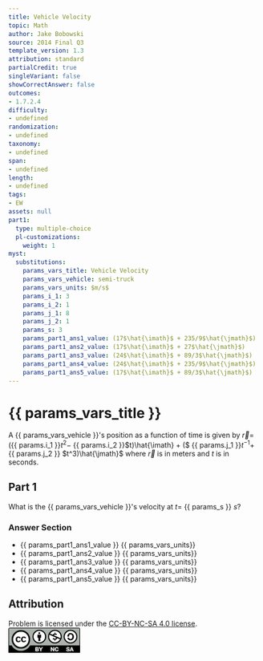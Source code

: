 ```yaml
---
title: Vehicle Velocity
topic: Math
author: Jake Bobowski
source: 2014 Final Q3
template_version: 1.3
attribution: standard
partialCredit: true
singleVariant: false
showCorrectAnswer: false
outcomes:
- 1.7.2.4
difficulty:
- undefined
randomization:
- undefined
taxonomy:
- undefined
span:
- undefined
length:
- undefined
tags:
- EW
assets: null
part1:
  type: multiple-choice
  pl-customizations:
    weight: 1
myst:
  substitutions:
    params_vars_title: Vehicle Velocity
    params_vars_vehicle: semi-truck
    params_vars_units: $m/s$
    params_i_1: 3
    params_i_2: 1
    params_j_1: 8
    params_j_2: 1
    params_s: 3
    params_part1_ans1_value: (17$\hat{\imath}$ + 235/9$\hat{\jmath}$)
    params_part1_ans2_value: (17$\hat{\imath}$ + 27$\hat{\jmath}$)
    params_part1_ans3_value: (24$\hat{\imath}$ + 89/3$\hat{\jmath}$)
    params_part1_ans4_value: (24$\hat{\imath}$ + 235/9$\hat{\jmath}$)
    params_part1_ans5_value: (17$\hat{\imath}$ + 89/3$\hat{\jmath}$)
---
```

# {{ params_vars_title }}
A {{ params_vars_vehicle }}'s position as a function of time is given by $\vec{r} =$ ({{ params.i_1 }}$t^2 -$ {{ params.i_2 }}$t)\hat{\imath} + ($ {{ params.j_1 }}$t^{-1}+$ {{ params.j_2 }} $t^3)\hat{\jmath}$ where $\vec{r}$ is in meters and $t$ is in seconds.

## Part 1

What is the {{ params_vars_vehicle }}'s velocity at $t=$ {{ params_s }} $s$?

### Answer Section

- {{ params_part1_ans1_value }} {{ params_vars_units}}
- {{ params_part1_ans2_value }} {{ params_vars_units}}
- {{ params_part1_ans3_value }} {{ params_vars_units}}
- {{ params_part1_ans4_value }} {{ params_vars_units}}
- {{ params_part1_ans5_value }} {{ params_vars_units}}

## Attribution

Problem is licensed under the [CC-BY-NC-SA 4.0 license](https://creativecommons.org/licenses/by-nc-sa/4.0/).<br> ![The Creative Commons 4.0 license requiring attribution-BY, non-commercial-NC, and share-alike-SA license.](https://raw.githubusercontent.com/firasm/bits/master/by-nc-sa.png)